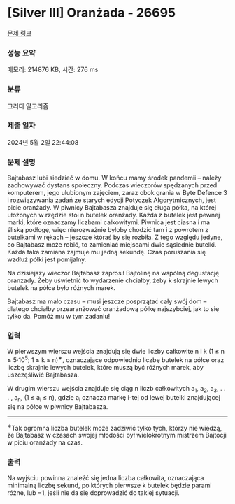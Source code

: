 # [Silver III] Oranżada - 26695 

[문제 링크](https://www.acmicpc.net/problem/26695) 

### 성능 요약

메모리: 214876 KB, 시간: 276 ms

### 분류

그리디 알고리즘

### 제출 일자

2024년 5월 2일 22:44:08

### 문제 설명

<p>Bajtabasz lubi siedzieć w domu. W końcu mamy środek pandemii – należy zachowywać dystans społeczny. Podczas wieczorów spędzanych przed komputerem, jego ulubionym zajęciem, zaraz obok grania w Byte Defence 3 i rozwiązywania zadań ze starych edycji Potyczek Algorytmicznych, jest picie oranżady. W piwnicy Bajtabasza znajduje się długa półka, na której ułożonych w rzędzie stoi n butelek oranżady. Każda z butelek jest pewnej marki, które oznaczamy liczbami całkowitymi. Piwnica jest ciasna i ma śliską podłogę, więc nierozważnie byłoby chodzić tam i z powrotem z butelkami w rękach – jeszcze któraś by się rozbiła. Z tego względu jedyne, co Bajtabasz może robić, to zamieniać miejscami dwie sąsiednie butelki. Każda taka zamiana zajmuje mu jedną sekundę. Czas poruszania się wzdłuż półki jest pomijalny.</p>

<p>Na dzisiejszy wieczór Bajtabasz zaprosił Bajtolinę na wspólną degustację oranżady. Żeby uświetnić to wydarzenie chciałby, żeby k skrajnie lewych butelek na półce było różnych marek.</p>

<p>Bajtabasz ma mało czasu – musi jeszcze posprzątać cały swój dom – dlatego chciałby przearanżować oranżadową półkę najszybciej, jak to się tylko da. Pomóż mu w tym zadaniu!</p>

### 입력 

 <p>W pierwszym wierszu wejścia znajdują się dwie liczby całkowite n i k (1 ≤ n ≤ 5·10<sup>5</sup>; 1 ≤ k ≤ n)<sup>∗</sup>, oznaczające odpowiednio liczbę butelek na półce oraz liczbę skrajnie lewych butelek, które muszą być różnych marek, aby uszczęśliwić Bajtabasza.</p>

<p>W drugim wierszu wejścia znajduje się ciąg n liczb całkowitych a<sub>1</sub>, a<sub>2</sub>, a<sub>3</sub>, . . . , a<sub>n</sub>, (1 ≤ a<sub>i</sub> ≤ n), gdzie a<sub>i</sub> oznacza markę i-tej od lewej butelki znajdującej się na półce w piwnicy Bajtabasza.</p>

<hr>
<p><sup>∗</sup>Tak ogromna liczba butelek może zadziwić tylko tych, którzy nie wiedzą, że Bajtabasz w czasach swojej młodości był wielokrotnym mistrzem Bajtocji w piciu oranżady na czas.</p>

### 출력 

 <p>Na wyjściu powinna znaleźć się jedna liczba całkowita, oznaczająca minimalną liczbę sekund, po których pierwsze k butelek będzie parami różne, lub −1, jeśli nie da się doprowadzić do takiej sytuacji.</p>

